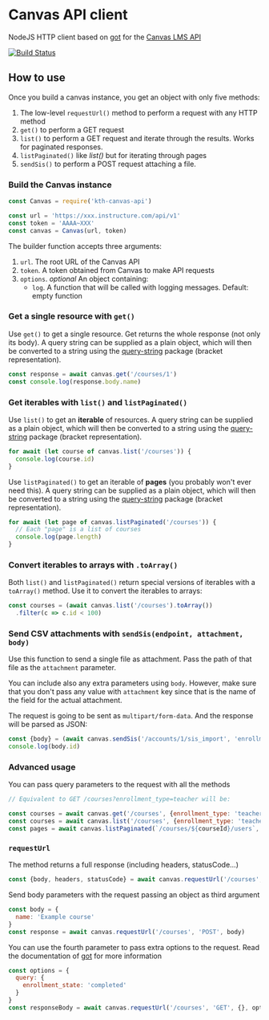 # Canvas API client

NodeJS HTTP client based on [got](https://github.com/sindresorhus/got) for the [Canvas LMS API](https://canvas.instructure.com/doc/api/)

[![Build Status](https://travis-ci.org/KTH/canvas-api.svg?branch=master)](https://travis-ci.org/KTH/canvas-api)


## How to use

Once you build a canvas instance, you get an object with only five methods:

1. The low-level `requestUrl()` method to perform a request with any HTTP method
2. `get()` to perform a GET request
3. `list()` to perform a GET request and iterate through the results. Works for paginated responses.
4. `listPaginated()` like *list()* but for iterating through pages
5. `sendSis()` to perform a POST request attaching a file.

### Build the Canvas instance

``` js
const Canvas = require('kth-canvas-api')

const url = 'https://xxx.instructure.com/api/v1'
const token = 'AAAA~XXX'
const canvas = Canvas(url, token)
```

The builder function accepts three arguments:

1. `url`. The root URL of the Canvas API
2. `token`. A token obtained from Canvas to make API requests
3. `options`. *optional* An object containing:
   - `log`. A function that will be called with logging messages. Default: empty function

### Get a single resource with `get()`

Use `get()` to get a single resource. Get returns the whole response (not only its body). A query string can be supplied as a plain object, which will then be converted to a string using the [query-string](https://github.com/sindresorhus/query-string) package (bracket representation).

``` js
const response = await canvas.get('/courses/1')
const console.log(response.body.name)
```

### Get iterables with `list()` and `listPaginated()`

Use `list()` to get an **iterable** of resources. A query string can be supplied as a plain object, which will then be converted to a string using the [query-string](https://github.com/sindresorhus/query-string) package (bracket representation).

``` js
for await (let course of canvas.list('/courses')) {
  console.log(course.id)
}
```

Use `listPaginated()` to get an iterable of **pages** (you probably won't ever need this). A query string can be supplied as a plain object, which will then be converted to a string using the [query-string](https://github.com/sindresorhus/query-string) package (bracket representation).

```js
for await (let page of canvas.listPaginated('/courses')) {
  // Each "page" is a list of courses
  console.log(page.length)
}

```

### Convert iterables to arrays with `.toArray()`

Both `list()` and `listPaginated()` return special versions of iterables with a `toArray()` method. Use it to convert the iterables to arrays:

``` javascript
const courses = (await canvas.list('/courses').toArray())
  .filter(c => c.id < 100)
```

### Send CSV attachments with `sendSis(endpoint, attachment, body)`

Use this function to send a single file as attachment. Pass the path of that file as the `attachment` parameter.

You can include also any extra parameters using `body`. However, make sure that you don't pass any value with `attachment` key since that is the name of the field for the actual attachment.

The request is going to be sent as `multipart/form-data`. And the response will be parsed as JSON:

```javascript
const {body} = (await canvas.sendSis('/accounts/1/sis_import', 'enrollments.csv', {})
console.log(body.id)
```


### Advanced usage

You can pass query parameters to the request with all the methods

```js
// Equivalent to GET /courses?enrollment_type=teacher will be:

const courses = await canvas.get('/courses', {enrollment_type: 'teacher'})
const courses = await canvas.list('/courses', {enrollment_type: 'teacher'})
const pages = await canvas.listPaginated(`/courses/${courseId}/users`, new URLSearchParams([['include[]', 'avatar_url'], ['include[]', 'uuid']]))

```

### `requestUrl`

The method returns a full response (including headers, statusCode...)

```js
const {body, headers, statusCode} = await canvas.requestUrl('/courses', 'POST')
```

Send body parameters with the request passing an object as third argument

```js
const body = {
  name: 'Example course'
}
const response = await canvas.requestUrl('/courses', 'POST', body)

```

You can use the fourth parameter to pass extra options to the request. Read the documentation of [got](https://github.com/sindresorhus/got) for more information

``` js
const options = {
  query: {
    enrollment_state: 'completed'
  }
}
const responseBody = await canvas.requestUrl('/courses', 'GET', {}, options)
```
